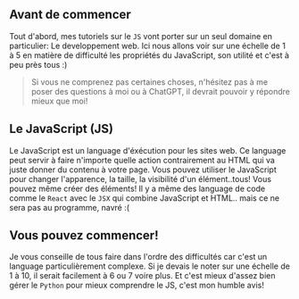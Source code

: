 ## Avant de commencer

Tout d'abord, mes tutoriels sur le `JS` vont porter sur un seul domaine en particulier: Le developpement web.
Ici nous allons voir sur une échelle de 1 à 5 en matière de difficulté les propriétés du JavaScript, 
son utilité et c'est à peu près tous :)

> Si vous ne comprenez pas certaines choses, n'hésitez pas à me poser des questions
> à moi ou à ChatGPT, il devrait pouvoir y répondre mieux que moi!

## Le JavaScript (JS)

Le JavaScript est un language d'éxécution pour les sites web. Ce language peut servir à faire n'importe quelle action
contrairement au HTML qui va juste donner du contenu à votre page.
Vous pouvez utiliser le JavaScript pour changer l'apparence, la taille, la visibilité d'un élément..tous!
Vous pouvez même créer des éléments! Il y a même des language de code comme le `React` avec le `JSX` qui combine JavaScript et HTML..
mais ce ne sera pas au programme, navré :(

## Vous pouvez commencer!

Je vous conseille de tous faire dans l'ordre des difficultés car c'est un language particulièrement complexe.
Si je devais le noter sur une échelle de 1 à 10, il serait facilement à 6 ou 7 voire plus.
Et c'est mieux d'assez bien gérer le `Python` pour mieux comprendre le JS, c'est mon humble avis!